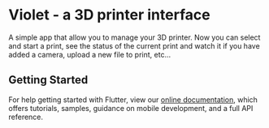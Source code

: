 # Violet - a 3D printer interface

A simple app that allow you to manage your 3D printer. Now you can select and start a print, see the status of the current print and watch it if you have added a camera, upload a new file to print, etc...

## Getting Started

For help getting started with Flutter, view our
[online documentation](https://flutter.dev/docs), which offers tutorials,
samples, guidance on mobile development, and a full API reference.
